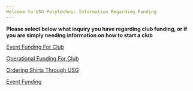 ```yaml
---
Welcome to USG Polytechnic Information Regarding Funding
---
```

**Please select below what inquiry you have regarding club funding, or if you are simply needing information on how to start a club**

[Event Funding For Club](https://usgpolytechnic.github.io/USG-Polytechnic/Clubs/Event%20Funding%20For%20Club/)

[Operational Funding For Club](https://usgpolytechnic.github.io/USG-Polytechnic/Clubs/Operational%20Funding%20For%20Club/)

[Ordering Shirts Through USG](https://usgpolytechnic.github.io/USG-Polytechnic/Clubs/Ordering%20Shirts%20Through%20USG/)

[Event Funding](404)
